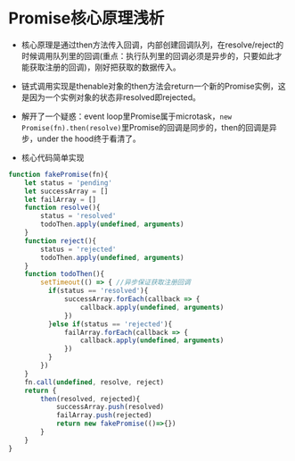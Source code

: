 # Promise核心原理浅析

- 核心原理是通过then方法传入回调，内部创建回调队列，在resolve/reject的时候调用队列里的回调(重点：执行队列里的回调必须是异步的，只要如此才能获取注册的回调)，刚好把获取的数据传入。

- 链式调用实现是thenable对象的then方法会return一个新的Promise实例，这是因为一个实例对象的状态非resolved即rejected。

- 解开了一个疑惑：event loop里Promise属于microtask，`new Promise(fn).then(resolve)`里Promise的回调是同步的，then的回调是异步，under the hood终于看清了。

- 核心代码简单实现

```js
function fakePromise(fn){
    let status = 'pending'
    let successArray = []
    let failArray = []
    function resolve(){
        status = 'resolved'
        todoThen.apply(undefined, arguments)
    }
    function reject(){
        status = 'rejected'
        todoThen.apply(undefined, arguments)
    }
    function todoThen(){
        setTimeout(() => { //异步保证获取注册回调
          if(status == 'resolved'){
              successArray.forEach(callback => {
                  callback.apply(undefined, arguments)
              })
          }else if(status == 'rejected'){
              failArray.forEach(callback => {
                  callback.apply(undefined, arguments)
              })
          }
        })
    }
    fn.call(undefined, resolve, reject)
    return {
        then(resolved, rejected){
            successArray.push(resolved)
            failArray.push(rejected)
            return new fakePromise(()=>{})
        }
    }
}
```

